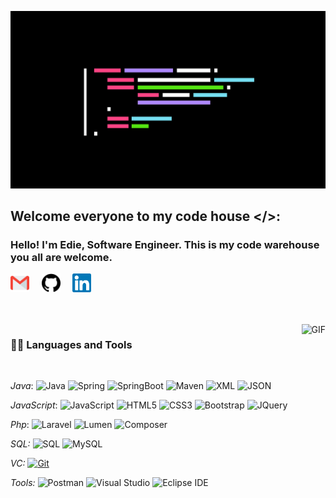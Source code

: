 
![Web-developer](https://github.com/GuerraS/GuerraS/blob/main/morgan-codes-wallpaper.png)
    
## Welcome everyone to my code house  **</>**:

### Hello! I'm Edie, Software Engineer. This is my code warehouse you all are welcome.


<p align="left">
    <a href="mailto:eduardooss52@gmail.com"><img src="https://github.com/deut-erium/deut-erium/blob/master/assets/gmail.svg" width="30px" alt="mail"></a> &nbsp; &nbsp;
    <a href="https://github.com/GuerraS"><img src="https://github.com/deut-erium/deut-erium/blob/master/assets/github.svg" width="30px" alt="mail"></a> &nbsp; &nbsp;
    <a href="https://www.linkedin.com/in/oscar-eduardo-guerra-salcedo-a10bb6224/"><img src="https://github.com/deut-erium/deut-erium/blob/master/assets/linkedin.svg" width="30px" alt="LinkedIn"></a> &nbsp; &nbsp;
</p>

<br />
<br />

  <img align="right" alt="GIF" src="https://media1.giphy.com/media/qgQUggAC3Pfv687qPC/giphy.gif?cid=ecf05e47dnjs8y85dia3avqmeesuydvk0rgxfo60abzxwckg&ep=v1_gifs_search&rid=giphy.gif&ct=g" />
  
### 👨‍💻 Languages and Tools

<br />

  *Java*: 
  ![Java](https://img.shields.io/badge/Java-orange?style=flat&logo=java&logoColor=white&link=https://github.com/Quananhle/OOP-JAVA-and-Android-App-Developer) 
  ![Spring](https://img.shields.io/badge/-Spring-lightgray?style=flat&logo=spring&link=https://github.com/Quananhle/Java-Web-Developer)
  ![SpringBoot](https://img.shields.io/badge/-Springboot-black?style=flat&logo=springboot&link=https://github.com/Quananhle/Java-Web-Developer)
  ![Maven](https://img.shields.io/badge/Maven-C71A36?style=flat&logo=apache-maven&link=hhttps://github.com/Quananhle/Java-Web-Developer)
  ![XML](https://img.shields.io/badge/-XML-orange?style=flat&logo=xml&link=https://github.com/Quananhle/Java-Web-Developer)
  ![JSON](https://img.shields.io/badge/-JSON-lightgray?style=flat&logo=json&link=https://github.com/Quananhle/Java-Web-Developer)
    
  *JavaScript*: 
  ![JavaScript](https://img.shields.io/badge/-JavaScript-black?style=flat&logo=javascript&link=https://github.com/Quananhle/Front-End-Dev)
  ![HTML5](https://img.shields.io/badge/-HTML5-E34F26?style=flat&logo=html5&logoColor=white&link=https://github.com/Quananhle/Front-End-Dev) 
  ![CSS3](https://img.shields.io/badge/-CSS3-1572B6?style=flat&logo=css3&link=https://github.com/Quananhle/Front-End-Dev)
  ![Bootstrap](https://img.shields.io/badge/-Bootstrap-purple?style=flat&logo=bootstrap&link=https://github.com/Quananhle/Front-End-Dev)
  ![JQuery](https://img.shields.io/badge/-JQuery-blue?style=flat&logo=jquery&link=https://github.com/BRdhanani)

  *Php*: 
  ![Laravel](https://img.shields.io/badge/-Laravel-orange)
  ![Lumen](https://img.shields.io/badge/-Lumen-orange)
  ![Composer](https://img.shields.io/badge/-Composer-black)
  
  *SQL:*
  ![SQL](https://img.shields.io/badge/-SQL-orange?style=flat&logo=sql&link=https://github.com/Quananhle)
  ![MySQL](https://img.shields.io/badge/-MySQL-lightgray?style=flat&logo=mysql&link=https://github.com/Quananhle)

  *VC:*
  [![Git](https://img.shields.io/badge/-Git-black?style=flat&logo=git&link=https://github.com/BRdhanani)](https://github.com/BRdhanani) 

  *Tools:*
   ![Postman](https://img.shields.io/badge/-Postman-orange)
  <img src="https://camo.githubusercontent.com/aeb6fe5d412eb5727883ae3e2e6dfe3038c5e3632a7edd29456be6fdadb4c9f4/68747470733a2f2f696d672e736869656c64732e696f2f62616467652f2d3030374143433f7374796c653d666c6174266c6f676f3d56697375616c2d53747564696f2d436f6465266c6f676f436f6c6f723d7768697465266c696e6b3d68747470733a2f2f6769746875622e636f6d2f5175616e616e686c65" alt="Visual Studio" title="Visual Studio" data-canonical-src="https://img.shields.io/badge/-007ACC?style=flat&amp;logo=Visual-Studio-Code&amp;logoColor=white&amp;link=https://github.com/Quananhle" style="max-width: 100%;">
  <img src="https://camo.githubusercontent.com/028d8816e86f1e1b22acf1e533242bc7b52e38c0269d1163aff5cd2185c53fa1/68747470733a2f2f696d672e736869656c64732e696f2f62616467652f2d6461726b626c75653f7374796c653d666c6174266c6f676f3d45636c697073652d494445266c6f676f436f6c6f723d7768697465266c696e6b3d68747470733a2f2f6769746875622e636f6d2f5175616e616e686c65" alt="Eclipse IDE" title="Eclipse IDE" data-canonical-src="https://img.shields.io/badge/-darkblue?style=flat&amp;logo=Eclipse-IDE&amp;logoColor=white&amp;link=https://github.com/Quananhle" style="max-width: 100%;">

